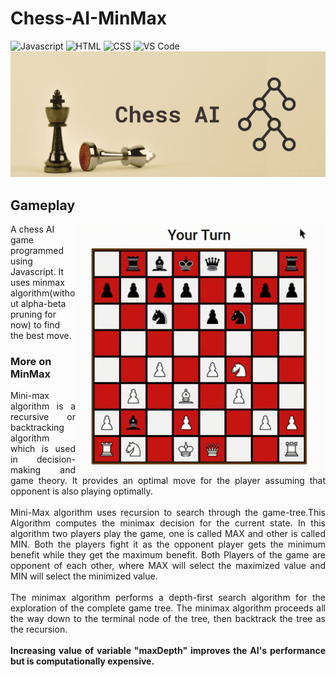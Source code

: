 # Chess-AI-MinMax
![Javascript](https://img.shields.io/badge/Javascript-yellow?style=for-the-badge&logo=javascript&logoColor=darkyellow)
![HTML](https://img.shields.io/badge/HTML-lightblue?style=for-the-badge&logo=html5&logoColor=darkblue)
![CSS](https://img.shields.io/badge/CSS-lightgreen?style=for-the-badge&logo=css3&logoColor=darkgreen)
![VS Code](https://img.shields.io/badge/VSCode-blue?style=for-the-badge&logo=visualstudio&logoColor=darkblue)
![banner](https://github.com/prabhav-pandya/Chess-AI-MinMax/blob/main/Show%20Images/banner.png)
<br>
<div>
  <h2>Gameplay</h2>
  <div>
    <img align = "right" height = "400px" width = "400px" src = "https://github.com/prabhav-pandya/Chess-AI-MinMax/blob/main/Show%20Images/demo.gif">
    <p>A chess AI game programmed using Javascript. It uses minmax algorithm(without alpha-beta pruning for now) to find the best move. </p>
    <h3>More on MinMax</h3>
        <p align="justify">Mini-max algorithm is a recursive or backtracking algorithm which is used in decision-making and game theory. It provides an optimal move for the player assuming that opponent is also playing optimally.
 <br><br>
          Mini-Max algorithm uses recursion to search through the game-tree.This Algorithm computes the minimax decision for the current state. In this algorithm two players play the game, one is called MAX and other is called MIN. Both the players fight it as the opponent player gets the minimum benefit while they get the maximum benefit. Both Players of the game are opponent of each other, where MAX will select the maximized value and MIN will select the minimized value. 
          <br><br>
          The minimax algorithm performs a depth-first search algorithm for the exploration of the complete game tree. The minimax algorithm proceeds all the way down to the terminal node of the tree, then backtrack the tree as the recursion.
<br><br>
<strong>Increasing value of variable "maxDepth" improves the AI's performance but is computationally expensive.</strong>
    </p>
  </div>
</div>
